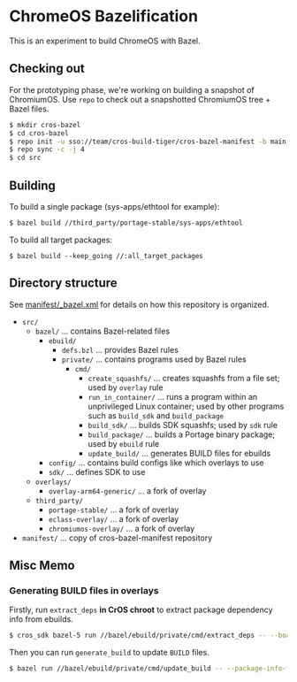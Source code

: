 # ChromeOS Bazelification

This is an experiment to build ChromeOS with Bazel.

## Checking out

For the prototyping phase, we're working on building a snapshot of ChromiumOS.
Use `repo` to check out a snapshotted ChromiumOS tree + Bazel files.

```sh
$ mkdir cros-bazel
$ cd cros-bazel
$ repo init -u sso://team/cros-build-tiger/cros-bazel-manifest -b main -g minilayout,bazel
$ repo sync -c -j 4
$ cd src
```

## Building

To build a single package (sys-apps/ethtool for example):

```sh
$ bazel build //third_party/portage-stable/sys-apps/ethtool
```

To build all target packages:

```
$ bazel build --keep_going //:all_target_packages
```

## Directory structure

See [manifest/_bazel.xml] for details on how this repository is organized.

[manifest/_bazel.xml]: https://team.git.corp.google.com/cros-build-tiger/cros-bazel-manifest/+/refs/heads/main/_bazel.xml

* `src/`
    * `bazel/` ... contains Bazel-related files
        * `ebuild/`
            * `defs.bzl` ... provides Bazel rules
            * `private/` ... contains programs used by Bazel rules
                * `cmd/`
                    * `create_squashfs/` ... creates squashfs from a file set; used by `overlay` rule
                    * `run_in_container/` ... runs a program within an unprivileged Linux container; used by other programs such as `build_sdk` and `build_package`
                    * `build_sdk/` ... builds SDK squashfs; used by `sdk` rule
                    * `build_package/` ... builds a Portage binary package; used by `ebuild` rule
                    * `update_build/` ... generates BUILD files for ebuilds
        * `config/` ... contains build configs like which overlays to use
        * `sdk/` ... defines SDK to use
    * `overlays/`
        * `overlay-arm64-generic/` ... a fork of overlay
    * `third_party/`
        * `portage-stable/` ... a fork of overlay
        * `eclass-overlay/` ... a fork of overlay
        * `chromiumos-overlay/` ... a fork of overlay
* `manifest/` ... copy of cros-bazel-manifest repository

## Misc Memo

### Generating BUILD files in overlays

Firstly, run `extract_deps` **in CrOS chroot** to extract package dependency
info from ebuilds.

```sh
$ cros_sdk bazel-5 run //bazel/ebuild/private/cmd/extract_deps -- --board=arm64-generic --start=virtual/target-os > bazel/data/deps.json
```

Then you can run `generate_build` to update `BUILD` files.

```sh
$ bazel run //bazel/ebuild/private/cmd/update_build -- --package-info-file $PWD/bazel/data/deps.json
```
